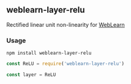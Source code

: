 ## weblearn-layer-relu

Rectified linear unit non-linearity for [WebLearn]

### Usage
```
npm install weblearn-layer-relu
```

```js
const ReLU = require('weblearn-layer-relu')

const layer = ReLU
```

[WebLearn]: https://github.com/keppel/weblearn
